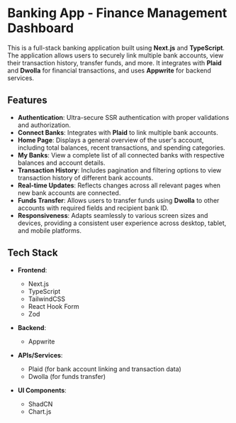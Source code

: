 # Banking App - Finance Management Dashboard

This is a full-stack banking application built using **Next.js** and **TypeScript**. The application allows users to securely link multiple bank accounts, view their transaction history, transfer funds, and more. It integrates with **Plaid** and **Dwolla** for financial transactions, and uses **Appwrite** for backend services.

## Features
- **Authentication**: Ultra-secure SSR authentication with proper validations and authorization.
- **Connect Banks**: Integrates with **Plaid** to link multiple bank accounts.
- **Home Page**: Displays a general overview of the user's account, including total balances, recent transactions, and spending categories.
- **My Banks**: View a complete list of all connected banks with respective balances and account details.
- **Transaction History**: Includes pagination and filtering options to view transaction history of different bank accounts.
- **Real-time Updates**: Reflects changes across all relevant pages when new bank accounts are connected.
- **Funds Transfer**: Allows users to transfer funds using **Dwolla** to other accounts with required fields and recipient bank ID.
- **Responsiveness**: Adapts seamlessly to various screen sizes and devices, providing a consistent user experience across desktop, tablet, and mobile platforms.

## Tech Stack

- **Frontend**:  
  - Next.js
  - TypeScript
  - TailwindCSS
  - React Hook Form
  - Zod

- **Backend**:
  - Appwrite

- **APIs/Services**:
  - Plaid (for bank account linking and transaction data)
  - Dwolla (for funds transfer)

- **UI Components**:
  - ShadCN
  - Chart.js


